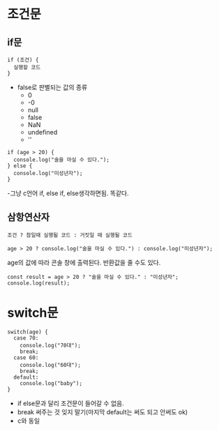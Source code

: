 # 조건문
## if문 
```
if (조건) {
  실행할 코드
}
```
- false로 판별되는 값의 종류
  + 0
  + -0
  + null
  + false
  + NaN
  + undefined
  + ''
```
if (age > 20) {
  console.log("술을 마실 수 있다.");
} else {
  console.log("미성년자");
}
```
-그냥 c언어 if, else if, else생각하면됨. 똑같다.

## 삼항연산자
```
조건 ? 참일때 실행될 코드 : 거짓일 때 실행될 코드 
```
```
age > 20 ? console.log("술을 마실 수 있다.") : console.log("미성년자");
```
age의 값에 따라 콘솔 창에 출력된다.
반환값을 줄 수도 있다.
```
const result = age > 20 ? "술을 마실 수 있다." : "미성년자";
console.log(result);
```

# switch문
```
switch(age) {
  case 70:
    console.log("70대");
    break;
  case 60:
    console.log("60대");
    break;  
  default:
    console.log("baby");
}
```
- if else문과 달리 조건문이 들어갈 수 없음.
- break 써주는 것 잊지 말기(마지막 default는 써도 되고 안써도 ok)
- c와 동일
